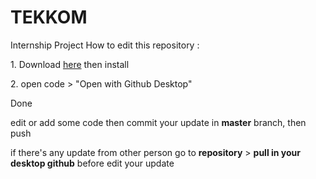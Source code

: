 # TEKKOM

   Internship Project
    How to edit this repository :
        <p>1. Download [here](https://desktop.github.com) then install</p>
        <p>2. open code > "Open with Github Desktop"</P>

 Done
    
edit or add some code then commit your update in **master** branch, then push

if there's any update from other person go to **repository** > **pull in your desktop github** before edit your update
